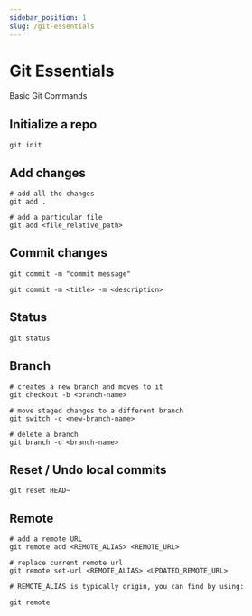 ```yaml
---
sidebar_position: 1
slug: /git-essentials
---
```


# Git Essentials

Basic Git Commands

## Initialize a repo

```
git init
```

## Add changes

```
# add all the changes
git add .

# add a particular file
git add <file_relative_path>
```

## Commit changes

```
git commit -m "commit message"

git commit -m <title> -m <description>
```

## Status

```
git status
```

## Branch

```
# creates a new branch and moves to it
git checkout -b <branch-name>

# move staged changes to a different branch
git switch -c <new-branch-name>

# delete a branch
git branch -d <branch-name>
```

## Reset / Undo local commits

```
git reset HEAD~
```

## Remote

```
# add a remote URL
git remote add <REMOTE_ALIAS> <REMOTE_URL>

# replace current remote url
git remote set-url <REMOTE_ALIAS> <UPDATED_REMOTE_URL>

# REMOTE_ALIAS is typically origin, you can find by using:

git remote
```
